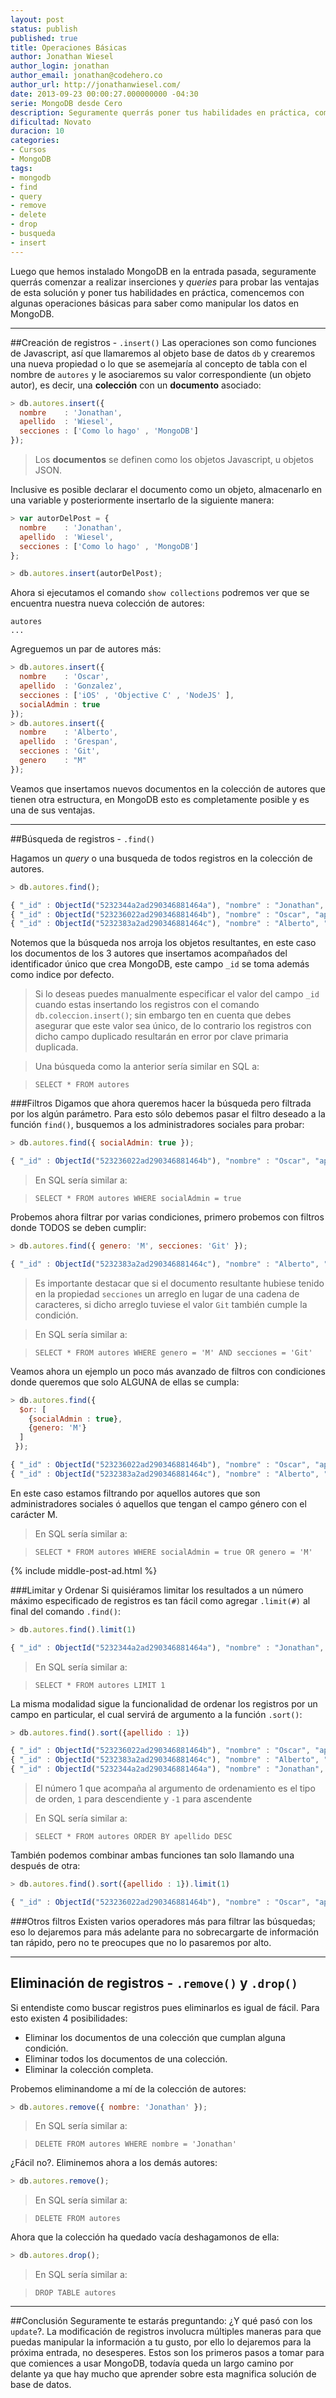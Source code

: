 ```yaml
---
layout: post
status: publish
published: true
title: Operaciones Básicas
author: Jonathan Wiesel
author_login: jonathan
author_email: jonathan@codehero.co
author_url: http://jonathanwiesel.com/
date: 2013-09-23 00:00:27.000000000 -04:30
serie: MongoDB desde Cero
description: Seguramente querrás poner tus habilidades en práctica, comencemos con algunas operaciones básicas para aprender como manipular los datos en MongoDB.
dificultad: Novato
duracion: 10
categories:
- Cursos
- MongoDB
tags:
- mongodb
- find
- query
- remove
- delete
- drop
- busqueda
- insert
---
```

Luego que hemos instalado MongoDB en la entrada pasada, seguramente querrás comenzar a realizar inserciones y *queries* para probar las ventajas de esta solución y poner tus habilidades en práctica, comencemos con algunas operaciones básicas para saber como manipular los datos en MongoDB.
***

<!--Primero creemos una base de datos para nuestro ejemplo, para ello solo debemos ejecutar el comando `use codehero`, esto cambiará de base de datos a la que hemos especificado, como una base de datos con este nombre no existe simplemente la creará apenas insertemos algún registro.

Como hablamos al inicio del curso, MongoDB está basado en Javascript, por lo que la manera en que se usa en consola es como si estuviéramos ejecutando comandos Javascript. Por lo tanto las operaciones que se llevan a cabo son tan solo funciones sobre el objeto `db`, el objeto principal de la base de datos. -->

##Creación de registros -  `.insert()`
Las operaciones son como funciones de Javascript, así que llamaremos al objeto base de datos `db` y crearemos una nueva propiedad o lo que se asemejaría al concepto de tabla con el nombre de `autores` y le asociaremos su valor correspondiente (un objeto autor), es decir, una **colección** con un **documento** asociado:

```js
> db.autores.insert({
  nombre    : 'Jonathan',
  apellido  : 'Wiesel',
  secciones : ['Como lo hago' , 'MongoDB']
});
```

> Los **documentos** se definen como los objetos Javascript, u objetos JSON.

Inclusive es posible declarar el documento como un objeto, almacenarlo en una variable y posteriormente insertarlo de la siguiente manera:

```js
> var autorDelPost = {
  nombre    : 'Jonathan',
  apellido  : 'Wiesel',
  secciones : ['Como lo hago' , 'MongoDB']
};

> db.autores.insert(autorDelPost);
```


Ahora si ejecutamos el comando `show collections` podremos ver que se encuentra nuestra nueva colección de autores:

```
autores
...
```

Agreguemos un par de autores más:

```js
> db.autores.insert({
  nombre    : 'Oscar',
  apellido  : 'Gonzalez',
  secciones : ['iOS' , 'Objective C' , 'NodeJS' ],
  socialAdmin : true
});
> db.autores.insert({
  nombre    : 'Alberto',
  apellido  : 'Grespan',
  secciones : 'Git',
  genero    : "M"
});
```

Veamos que insertamos nuevos documentos en la colección de autores que tienen otra estructura, en MongoDB esto es completamente posible y es una de sus ventajas.

***
##Búsqueda de registros - `.find()`

Hagamos un *query* o una busqueda de todos registros en la colección de autores.

```js
> db.autores.find();

{ "_id" : ObjectId("5232344a2ad290346881464a"), "nombre" : "Jonathan", "apellido" : "Wiesel", "secciones" : [  "Como lo hago",  "Noticias" ] }
{ "_id" : ObjectId("523236022ad290346881464b"), "nombre" : "Oscar", "apellido" : "Gonzalez", "secciones" : [  "iOS",  "Objective C",  "NodeJS" ], "socialAdmin" : true }
{ "_id" : ObjectId("5232383a2ad290346881464c"), "nombre" : "Alberto", "apellido" : "Grespan", "secciones" : "Git", "genero" : "M" }
```

Notemos que la búsqueda nos arroja los objetos resultantes, en este caso los documentos de los 3 autores que insertamos acompañados del identificador único que crea MongoDB, este campo `_id` se toma además como indice por defecto.

> Si lo deseas puedes manualmente especificar el valor del campo `_id` cuando estas insertando los registros con el comando `db.coleccion.insert()`; sin embargo ten en cuenta que debes asegurar que este valor sea único, de lo contrario los registros con dicho campo duplicado resultarán en error por clave primaria duplicada.

> Una búsqueda como la anterior sería similar en SQL a:

> `SELECT * FROM autores`

###Filtros
Digamos que ahora queremos hacer la búsqueda pero filtrada por los algún parámetro. Para esto sólo debemos pasar el filtro deseado a la función `find()`, busquemos a los administradores sociales para probar:

```js
> db.autores.find({ socialAdmin: true });

{ "_id" : ObjectId("523236022ad290346881464b"), "nombre" : "Oscar", "apellido" : "Gonzalez", "secciones" : [  "iOS",  "Objective C",  "NodeJS" ], "socialAdmin" : true }
```


> En SQL sería similar a:

> `SELECT * FROM autores WHERE socialAdmin = true`

Probemos ahora filtrar por varias condiciones, primero probemos con filtros donde TODOS se deben cumplir:

```js
> db.autores.find({ genero: 'M', secciones: 'Git' });

{ "_id" : ObjectId("5232383a2ad290346881464c"), "nombre" : "Alberto", "apellido" : "Grespan", "secciones" : "Git", "genero" : "M" }
```

> Es importante destacar que si el documento resultante hubiese tenido en la propiedad `secciones` un arreglo en lugar de una cadena de caracteres, si dicho arreglo tuviese el valor `Git` también cumple la condición.

> En SQL sería similar a:

> `SELECT * FROM autores WHERE genero = 'M' AND secciones = 'Git'`

Veamos ahora un ejemplo un poco más avanzado de filtros con condiciones donde queremos que solo ALGUNA de ellas se cumpla:

```js
> db.autores.find({
  $or: [
    {socialAdmin : true},
    {genero: 'M'}
  ]
 });

{ "_id" : ObjectId("523236022ad290346881464b"), "nombre" : "Oscar", "apellido" : "Gonzalez", "secciones" : [  "iOS",  "Objective C",  "NodeJS" ], "socialAdmin" : true }
{ "_id" : ObjectId("5232383a2ad290346881464c"), "nombre" : "Alberto", "apellido" : "Grespan", "secciones" : "Git", "genero" : "M" }
```

En este caso estamos filtrando por aquellos autores que son administradores sociales ó aquellos que tengan el campo género con el carácter M.

> En SQL sería similar a:

> `SELECT * FROM autores WHERE socialAdmin = true OR genero = 'M'`

{% include middle-post-ad.html %}

###Limitar y Ordenar
Si quisiéramos limitar los resultados a un número máximo especificado de registros es tan fácil como agregar `.limit(#)` al final del comando `.find()`:

```js
> db.autores.find().limit(1)

{ "_id" : ObjectId("5232344a2ad290346881464a"), "nombre" : "Jonathan", "apellido" : "Wiesel",  "secciones" : [  "Como lo hago",  "MongoDB" ] }
```

> En SQL sería similar a:

> `SELECT * FROM autores LIMIT 1`

La misma modalidad sigue la funcionalidad de ordenar los registros por un campo en particular, el cual servirá de argumento a la función `.sort()`:

```js
> db.autores.find().sort({apellido : 1})

{ "_id" : ObjectId("523236022ad290346881464b"), "nombre" : "Oscar", "apellido" : "Gonzalez", "secciones" : [  "iOS",  "Objective C",  "NodeJS" ], "socialAdmin" : true }
{ "_id" : ObjectId("5232383a2ad290346881464c"), "nombre" : "Alberto", "apellido" : "Grespan", "secciones" : "Git", "genero" : "M" }
{ "_id" : ObjectId("5232344a2ad290346881464a"), "nombre" : "Jonathan", "apellido" : "Wiesel", "secciones" : [  "Como lo hago",  "MongoDB" ] }
```

> El número 1 que acompaña al argumento de ordenamiento es el tipo de orden, `1` para descendiente y `-1`  para ascendente

> En SQL sería similar a:

> `SELECT * FROM autores ORDER BY apellido DESC`

También podemos combinar ambas funciones tan solo llamando una después de otra:

```js
> db.autores.find().sort({apellido : 1}).limit(1)

{ "_id" : ObjectId("523236022ad290346881464b"), "nombre" : "Oscar", "apellido" : "Gonzalez", "secciones" : [  "iOS",  "Objective C",  "NodeJS" ], "socialAdmin" : true }
```

###Otros filtros
Existen varios operadores más para filtrar las búsquedas; eso lo dejaremos para más adelante para no sobrecargarte de información tan rápido, pero no te preocupes que no lo pasaremos por alto.

***
## Eliminación de registros - `.remove()` y `.drop()`

Si entendiste como buscar registros pues eliminarlos es igual de fácil. Para esto existen 4 posibilidades:

* Eliminar los documentos de una colección que cumplan alguna condición.
* Eliminar todos los documentos de una colección.
* Eliminar la colección completa.

Probemos eliminandome a mí de la colección de autores:

```js
> db.autores.remove({ nombre: 'Jonathan' });
```

> En SQL sería similar a:

> `DELETE FROM autores WHERE nombre = 'Jonathan'`

¿Fácil no?. Eliminemos ahora a los demás autores:

```js
> db.autores.remove();
```

> En SQL sería similar a:

> `DELETE FROM autores`

Ahora que la colección ha quedado vacía deshagamonos de ella:

```js
> db.autores.drop();
```

> En SQL sería similar a:

> `DROP TABLE autores`

***
##Conclusión
Seguramente te estarás preguntando: ¿Y qué pasó con los `update`?. La modificación de registros involucra  múltiples maneras para que puedas manipular la información a tu gusto, por ello lo dejaremos para la próxima entrada, no desesperes. Estos son los primeros pasos a tomar para que comiences a usar MongoDB, todavía queda un largo camino por delante ya que hay mucho que aprender sobre esta magnifica solución de base de datos.
